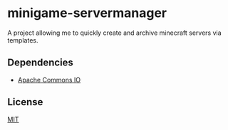 # minigame-servermanager

A project allowing me to quickly create and archive minecraft servers via templates.

## Dependencies
- [Apache Commons IO](https://mvnrepository.com/artifact/commons-io/commons-io)

## License
[MIT](https://opensource.org/licenses/MIT)
